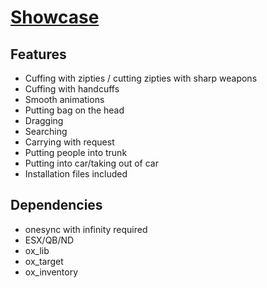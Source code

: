 
# [Showcase](https://streamable.com/zzhd1a)
## Features
* Cuffing with zipties / cutting zipties with sharp weapons
* Cuffing with handcuffs 
* Smooth animations
* Putting bag on the head
* Dragging
* Searching
* Carrying with request
* Putting people into trunk
* Putting into car/taking out of car
* Installation files included
## Dependencies
* onesync with infinity required
* ESX/QB/ND
* ox_lib
* ox_target
* ox_inventory